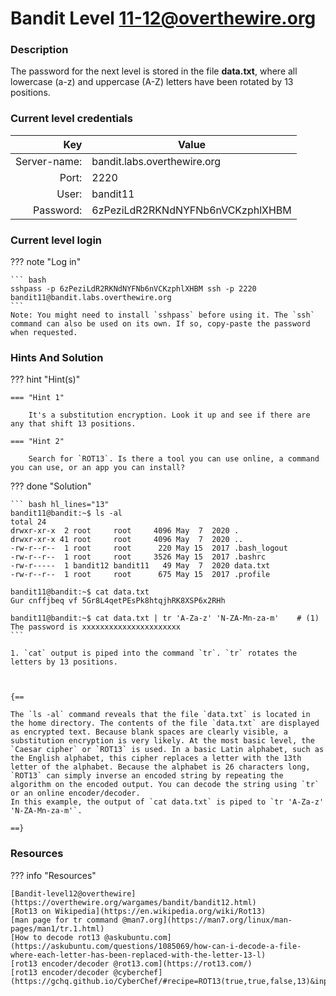# Bandit Level 11-12@overthewire.org

### Description
The password for the next level is stored in the file **data.txt**, where all lowercase (a-z) and uppercase (A-Z) letters have been rotated by 13 positions.

### Current level credentials
Key                        | Value
-------------------------: |----------------------------------------
Server-name:               | bandit.labs.overthewire.org
Port:                      | 2220
User:                      | bandit11
Password:                  | 6zPeziLdR2RKNdNYFNb6nVCKzphlXHBM


### Current level login
??? note "Log in"

    ``` bash
    sshpass -p 6zPeziLdR2RKNdNYFNb6nVCKzphlXHBM ssh -p 2220 bandit11@bandit.labs.overthewire.org
    ```
    Note: You might need to install `sshpass` before using it. The `ssh` command can also be used on its own. If so, copy-paste the password when requested. 

### Hints And Solution


??? hint "Hint(s)"

    === "Hint 1"

        It's a substitution encryption. Look it up and see if there are any that shift 13 positions. 

    === "Hint 2"

        Search for `ROT13`. Is there a tool you can use online, a command you can use, or an app you can install? 




??? done "Solution"

    ``` bash hl_lines="13"
    bandit11@bandit:~$ ls -al  
    total 24  
    drwxr-xr-x  2 root     root     4096 May  7  2020 .  
    drwxr-xr-x 41 root     root     4096 May  7  2020 ..  
    -rw-r--r--  1 root     root      220 May 15  2017 .bash_logout  
    -rw-r--r--  1 root     root     3526 May 15  2017 .bashrc  
    -rw-r-----  1 bandit12 bandit11   49 May  7  2020 data.txt  
    -rw-r--r--  1 root     root      675 May 15  2017 .profile  

    bandit11@bandit:~$ cat data.txt    
    Gur cnffjbeq vf 5Gr8L4qetPEsPk8htqjhRK8XSP6x2RHh  

    bandit11@bandit:~$ cat data.txt | tr 'A-Za-z' 'N-ZA-Mn-za-m'    # (1)
    The password is xxxxxxxxxxxxxxxxxxxxxx
    ```
    
    1. `cat` output is piped into the command `tr`. `tr` rotates the letters by 13 positions. 



    {==
    
    The `ls -al` command reveals that the file `data.txt` is located in the home directory. The contents of the file `data.txt` are displayed as encrypted text. Because blank spaces are clearly visible, a substitution encryption is very likely. At the most basic level, the `Caesar cipher` or `ROT13` is used. In a basic Latin alphabet, such as the English alphabet, this cipher replaces a letter with the 13th letter of the alphabet. Because the alphabet is 26 characters long, `ROT13` can simply inverse an encoded string by repeating the algorithm on the encoded output. You can decode the string using `tr` or an online encoder/decoder. 
    In this example, the output of `cat data.txt` is piped to `tr 'A-Za-z' 'N-ZA-Mn-za-m'`. 

    ==}




### Resources

??? info "Resources"

    [Bandit-level12@overthewire](https://overthewire.org/wargames/bandit/bandit12.html)     
    [Rot13 on Wikipedia](https://en.wikipedia.org/wiki/Rot13)       
    [man page for tr command @man7.org](https://man7.org/linux/man-pages/man1/tr.1.html)        
    [How to decode rot13 @askubuntu.com](https://askubuntu.com/questions/1085069/how-can-i-decode-a-file-where-each-letter-has-been-replaced-with-the-letter-13-l)      
    [rot13 encoder/decoder @rot13.com](https://rot13.com/)      
    [rot13 encoder/decoder @cyberchef](https://gchq.github.io/CyberChef/#recipe=ROT13(true,true,false,13)&input=R3VyIGNuZmZqYmVxIHZm)       


  









    




 
